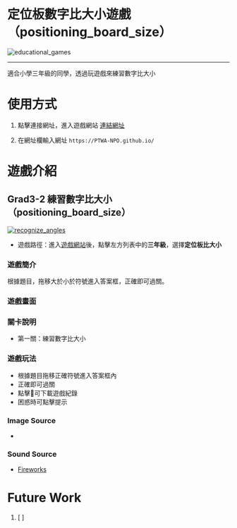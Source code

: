# 定位板數字比大小遊戲（positioning_board_size）

![educational_games](https://img.shields.io/github/v/tag/PTWA-NPO/PTWA-NPO.github.io)

---
適合小學三年級的同學，透過玩遊戲來練習數字比大小

# 使用方式

[//]: # (TODO demo gif)

1. 點擊連接網址，進入遊戲網站
    [連結網址](https://PTWA-NPO.github.io/)

2. 在網址欄輸入網址
    `https://PTWA-NPO.github.io/`

[//]: # (TODO demo gif)


# 遊戲介紹

## Grad3-2 練習數字比大小（positioning_board_size）
[![recognize_angles](https://img.shields.io/badge/recognize_angles-v0.0.1-blue.svg)](./recognize_angles)

- 遊戲路徑：進入[遊戲網站](https://PTWA-NPO.github.io/)後，點擊左方列表中的**三年級**，選擇**定位板比大小**

### 遊戲簡介

根據題目，拖移大於小於符號進入答案框，正確即可過關。

### 遊戲畫面
[//]: # (TODO game play view gif)

### 關卡說明
- 第一關：練習數字比大小
  
### 遊戲玩法
- 根據題目拖移正確符號進入答案框內
- 正確即可過關
- 點擊💾可下載遊戲紀錄
- 困惑時可點擊提示
### Image Source
- []()

### Sound Source
- [Fireworks](https://opengameart.org/content/fireworks-with-applause-happy-people)

# Future Work

1. [ ] 
